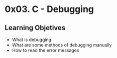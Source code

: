 # 0x03. C - Debugging

## Learning Objetives

* What is debugging
* What are some methods of debugging manually
* How to read the error messages
